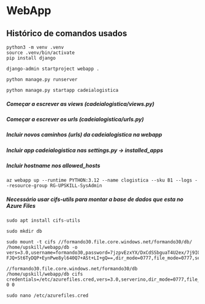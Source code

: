 # WebApp

## Histórico de comandos usados

```
python3 -m venv .venv
source .venv/bin/activate
pip install django
```

```
django-admin startproject webapp .
```

```
python manage.py runserver
```

```
python manage.py startapp cadeialogistica
```

##### Começar a escrever as views (cadeialogistica/views.py)

##### Começar a escrever os urls (cadeialogistica/urls.py)

##### Incluir novos caminhos (urls) da cadeialogistica na webapp

##### Incluir app cadeialogistica nas settings.py -> installed_apps

##### Incluir hostname nos allowed_hosts

```
az webapp up --runtime PYTHON:3.12 --name clogistica --sku B1 --logs --resource-group RG-UPSKILL-SysAdmin
```

##### Necessário usar cifs-utils para montar a base de dados que esta no Azure Files

```
sudo apt install cifs-utils
```

```
sudo mkdir db
```

```
sudo mount -t cifs //formando30.file.core.windows.net/formando30/db/ /home/upskill/webapp/db -o vers=3.0,username=formando30,password=7jzpvEzxYX/DxCdSSbguaT4U2ex/7j9IQViKMqrTJh09bQOXg
FJQ+St6TyDQP+EynPwe8yl640Q7+ASt+LI+gQ==,dir_mode=0777,file_mode=0777,serverino,nobrl
```

```
//formando30.file.core.windows.net/formando30/db /home/upskill/webapp/db cifs credentials=/etc/azurefiles.cred,vers=3.0,serverino,dir_mode=0777,file_mode=0777,nobrl 0 0
```

```
sudo nano /etc/azurefiles.cred
```
